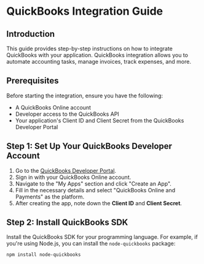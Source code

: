 # QuickBooks Integration Guide

## Introduction

This guide provides step-by-step instructions on how to integrate QuickBooks with your application. QuickBooks integration allows you to automate accounting tasks, manage invoices, track expenses, and more.

## Prerequisites

Before starting the integration, ensure you have the following:
- A QuickBooks Online account
- Developer access to the QuickBooks API
- Your application's Client ID and Client Secret from the QuickBooks Developer Portal

## Step 1: Set Up Your QuickBooks Developer Account

1. Go to the [QuickBooks Developer Portal](https://developer.intuit.com/).
2. Sign in with your QuickBooks Online account.
3. Navigate to the "My Apps" section and click "Create an App".
4. Fill in the necessary details and select "QuickBooks Online and Payments" as the platform.
5. After creating the app, note down the **Client ID** and **Client Secret**.

## Step 2: Install QuickBooks SDK

Install the QuickBooks SDK for your programming language. For example, if you're using Node.js, you can install the `node-quickbooks` package:

```bash
npm install node-quickbooks
